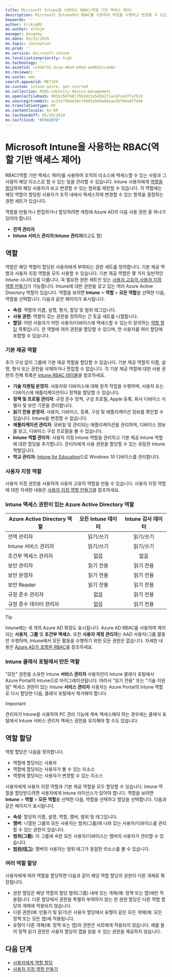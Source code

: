 ```yaml
---
title: Microsoft Intune을 사용하는 RBAC(역할 기반 액세스 제어)
description: Microsoft Intune에서 RBAC를 사용하여 작업을 수행하고 변경할 수 있는 사용자를 제어하는 방법을 알아봅니다.
keywords: ''
author: ErikjeMS
ms.author: erikje
manager: dougeby
ms.date: 03/22/2019
ms.topic: conceptual
ms.prod: ''
ms.service: microsoft-intune
ms.localizationpriority: high
ms.technology: ''
ms.assetid: ca3de752-3caa-46a4-b4ed-ee9012ccae8e
ms.reviewer: ''
ms.suite: ems
search.appverid: MET150
ms.custom: intune-azure; get-started
ms.collection: M365-identity-device-management
ms.openlocfilehash: 895b358760775b1021e545b271acb7ced7fa7b1d
ms.sourcegitcommit: ac3fe7504e58c74495a560a68eae2b784a4f7d46
ms.translationtype: HT
ms.contentlocale: ko-KR
ms.lasthandoff: 05/20/2019
ms.locfileid: "65942078"
---
```

# <a name="role-based-access-control-rbac-with-microsoft-intune"></a>Microsoft Intune을 사용하는 RBAC(역할 기반 액세스 제어)

RBAC(역할 기반 액세스 제어)를 사용하여 조직의 리소스에 액세스할 수 있는 사람과 그 사람이 해당 리소스로 할 수 있는 일을 관리할 수 있습니다.  Intune 사용자에게 [역할을 할당](assign-role.md)하여 해당 사용자가 보고 변경할 수 있는 범위를 제한할 수 있습니다. 각 역할에는 해당 역할이 할당된 사용자가 조직 내에서 액세스하여 변경할 수 있는 항목을 결정하는 권한 세트가 있습니다.

역할을 만들거나 편집하거나 할당하려면 계정에 Azure AD의 다음 사용 권한 중 하나가 있어야 합니다.
- **전역 관리자**
- **Intune 서비스 관리자**(**Intune 관리자**라고도 함)

## <a name="roles"></a>역할
역할은 해당 역할이 할당된 사용자에게 부여되는 권한 세트를 정의합니다.
기본 제공 역할과 사용자 지정 역할을 모두 사용할 수 있습니다. 기본 제공 역할은 몇 가지 일반적인 Intune 시나리오를 다룹니다. 꼭 필요한 권한 세트만 있는 [사용자 고유의 사용자 지정 역할 만들기](create-custom-role.md)가 가능합니다. Intune에 대한 권한을 갖고 있는 여러 Azure Active Directory 역할이 있습니다.
역할을 보려면 **Intune** > **역할** > **모든 역할**을 선택한 다음, 역할을 선택합니다. 다음과 같은 페이지가 표시됩니다.

-   **속성**: 역할의 이름, 설명, 형식, 할당 및 범위 태그입니다. 
-   **사용 권한**: 역할이 갖는 권한을 정의하는 긴 토글 세트를 나열합니다.
-   **할당**: 어떤 사용자가 어떤 사용자/디바이스에 액세스할 수 있는지 정의하는 [역할 할당]( assign-role.md) 목록입니다. 한 역할에 여러 권한을 할당할 수 있으며, 한 사용자를 여러 할당에 포함할 수 있습니다.

### <a name="built-in-roles"></a>기본 제공 역할
추가 구성 없이 그룹에 기본 제공 역할을 할당할 수 있습니다. 기본 제공 역할의 이름, 설명, 형식 또는 권한을 삭제하거나 편집할 수 없습니다. 각 기본 제공 역할에 대한 사용 권한의 전체 목록은 [Intune RBAC 테이블](https://gallery.technet.microsoft.com/Intune-RBAC-table-2e3c9a1a)을 참조하세요.

- **기술 지원팀 운영자**: 사용자와 디바이스에 대해 원격 작업을 수행하며, 사용자 또는 디바이스에 애플리케이션이나 정책을 할당할 수 있습니다.
- **정책 및 프로필 관리자**: 규정 준수 정책, 구성 프로필, Apple 등록, 회사 디바이스 식별자 및 보안 기준을 관리합니다.
- **읽기 전용 운영자**: 사용자, 디바이스, 등록, 구성 및 애플리케이션 정보를 확인할 수 있습니다. Intune을 변경할 수 없습니다.
- **애플리케이션 관리자**: 모바일 및 관리되는 애플리케이션을 관리하며, 디바이스 정보를 읽고, 디바이스 구성 프로필을 볼 수 있습니다.
- **Intune 역할 관리자**: 사용자 지정 Intune 역할을 관리하고 기본 제공 Intune 역할에 대한 할당을 추가합니다. 관리자에게 사용 권한을 할당할 수 있는 유일한 Intune 역할입니다.
- **학교 관리자**: [Intune for Education](introduction-intune-education.md)으로 Windows 10 디바이스를 관리합니다.

### <a name="custom-roles"></a>사용자 지정 역할
사용자 지정 권한을 사용하여 사용자 고유의 역할을 만들 수 있습니다. 사용자 지정 역할에 대한 자세한 내용은 [사용자 지정 역할 만들기](create-custom-role.md)를 참조하세요.

### <a name="azure-active-directory-roles-with-intune-access"></a>Intune 액세스 권한이 있는 Azure Active Directory 역할
| Azure Active Directory 역할 | 모든 Intune 데이터 | Intune 감사 데이터 |
| --- | :---: | :---: |
| 전역 관리자 | 읽기/쓰기 | 읽기/쓰기 |
| Intune 서비스 관리자 | 읽기/쓰기 | 읽기/쓰기 |
| 조건부 액세스 관리자 | 없음 | 없음 |
| 보안 관리자 | 읽기 전용 | 읽기 전용 |
| 보안 운영자 | 읽기 전용 | 읽기 전용 |
| 보안 Reader | 읽기 전용 | 읽기 전용 |
| 규정 준수 관리자 | 없음 | 읽기 전용 |
| 규정 준수 데이터 관리자 | 없음 | 읽기 전용 |

> [!TIP]
> Intune에는 세 개의 Azure AD 확장도 표시됩니다. Azure AD RBAC를 사용하여 제어되는 **사용자**, **그룹** 및 **조건부 액세스**. 또한 **사용자 계정 관리자**는 AAD 사용자/그룹 활동만 수행하며, Intune에서 모든 활동을 수행하기 위한 모든 권한은 없습니다. 자세한 내용은 [Azure AD가 포함된 RBAC](https://docs.microsoft.com/azure/active-directory/active-directory-assign-admin-roles)를 참조하세요.
### <a name="roles-created-in-the-intune-classic-portal"></a>Intune 클래식 포털에서 만든 역할
“모든” 권한을 소유한 Intune **서비스 관리자** 사용자만이 Intune 클래식 포털에서 Azure Portal의 Intune으로 마이그레이션됩니다. 따라서 "읽기 전용" 또는 "기술 지원팀" 액세스 권한이 있는 Intune **서비스 관리자** 사용자는 Azure Portal의 Intune 역할로 다시 할당한 다음, 클래식 포털에서 제거해야 합니다.
> [!IMPORTANT]
> 관리자가 Intune을 사용하여 PC 관리 기능에 계속 액세스해야 하는 경우에는 클래식 포털에서 Intune 서비스 관리자 액세스 권한을 유지해야 할 수도 있습니다.

## <a name="role-assignments"></a>역할 할당
역할 할당은 다음을 정의합니다.

- 역할에 할당되는 사용자
- 역할에 할당되는 사용자가 볼 수 있는 리소스
- 역할에 할당되는 사용자가 변경할 수 있는 리소스

사용자에게 사용자 지정 역할과 기본 제공 역할을 모두 할당할 수 있습니다. Intune 역할을 할당받으려면 사용자에게 Intune 라이선스가 있어야 합니다.
역할을 보려면 **Intune** > **역할** > **모든 역할**을 선택한 다음, 역할을 선택하고 할당을 선택합니다. 다음과 같은 페이지가 표시됩니다.

-   **속성**: 할당의 이름, 설명, 역할, 멤버, 범위 및 태그입니다.
-   **멤버**: 나열된 그룹의 모든 사용자는 범위(그룹)에 나와 있는 사용자/디바이스를 관리할 수 있는 권한이 있습니다.
-   **범위(그룹)**: 이 그룹에 속한 모든 사용자/디바이스는 멤버의 사용자가 관리할 수 있습니다.
-   **[범위(태그)](scope-tags.md)**: 멤버의 사용자는 범위 태그가 동일한 리소스를 볼 수 있습니다.

### <a name="multiple-role-assignments"></a>여러 역할 할당
사용자에게 여러 역할을 할당하면 다음과 같이 해당 역할 할당의 권한이 다른 개체로 확장됩니다.

- 권한 할당은 해당 역할의 할당 범위(그룹) 내에 있는 개체(예: 정책 또는 앱)에만 적용됩니다. 다른 할당에서 권한을 특별히 부여하지 않는 한 권한 할당은 다른 역할 할당의 개체에 적용되지 않습니다.
- 다른 권한(예: 만들기 및 읽기)은 사용자 할당에서 유형이 같은 모든 개체(예: 모든 정책 또는 모든 앱)에 적용됩니다.
- 유형이 다른 개체(예: 정책 또는 앱)의 권한은 서로에게 적용되지 않습니다. 예를 들어 정책 읽기 권한은 사용자 할당의 앱을 읽을 수 있는 권한을 제공하지 않습니다.

## <a name="next-steps"></a>다음 단계
- [사용자에게 역할 할당](assign-role.md)
- [사용자 지정 역할 만들기](create-custom-role.md)
